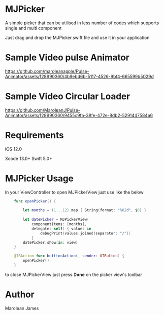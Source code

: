 # MJPicker
A simple picker that can be utilised in less number of codes which supports single and multi component

Just drag and drop the MJPicker.swift file and use it in your application


# Sample Video pulse Animator
https://github.com/maroleanapple/Pulse-Animator/assets/128990360/4b9ebd6b-5117-4526-9bf4-665599b5029d

# Sample Video Circular Loader
https://github.com/MaroleanJ/Pulse-Animator/assets/128990360/9455c9fa-38fe-472e-8db2-5291447584a6

# Requirements
iOS 12.0


Xcode 13.0+
Swift 5.0+

# MJPicker Usage
In your ViewController to open MJPickerView just use like the below
```Swift
    func openPicker() {
        
        let months = (1...12).map { String(format: "%02d", $0) }
        
        let datePicker = MJPickerView(
            componentItems: [months],
            delegate: self) { values in
                debugPrint(values.joined(separator: "/"))
            }
        datePicker.show(in: view)
    }

    @IBAction func butttonAction(_ sender: UIButton) {
        openPicker()
    }


```
to close MJPickerView just press **Done** on the picker view's toolbar

# Author
Marolean James
